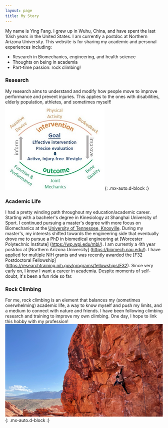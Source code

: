 ```yaml
---
layout: page
title: My Story
---
```


My name is Ying Fang. I grew up in Wuhu, China, and have spent the last 10ish years in the United States. I am currently a postdoc at Northern Arizona University. This website is for sharing my academic and personal experiences including:

- Research in Biomechanics, engineering, and health science
- Thoughts on being in academia
- Part-time passion: rock climbing!


### Research

My research aims to understand and modify how people move to improve performance and prevent injuries. This applies to the ones with disabilities, elderly population, athletes, and sometimes myself!
![Crepe](/assets/img/outline.jpg){: .mx-auto.d-block :}

### Academic Life

I had a pretty winding path throughout my education/academic career.
Starting with a bacheler's degree in Kinesiology at Shanghai University of Sport. I continued pursuing a master's degree with more focus on Biomechanics at the [University of Tennessee, Knoxville](https://krss.utk.edu/centers-labs/biomechanics-laboratory/). During my master's, my interests shifted towards the engineering side that eventually drove me to pursue a PhD in biomedical engineering at [Worcester Polytechnic Institute] (https://wp.wpi.edu/mbl/).
I am currently a 4th year postdoc at [Northern Arizona University] (https://biomech.nau.edu/). I have applied for multiple NIH grants and was recently awarded the [F32 Postdoctoral Fellowship] (https://researchtraining.nih.gov/programs/fellowships/F32).
Since very early on, I know I want a career in academia. Despite moments of self-doubt, it's been a fun ride so far.


### Rock Climbing
For me, rock climbing is an element that balances my (sometimes overwhelming) academic life, a way to know myself and push my limits, and a medium to connect with nature and friends.
I have been following climbing research and training to improve my own climbing. One day, I hope to link this hobby with my profession!
![Crepe](/assets/img/Climbing.jpeg){: .mx-auto.d-block :}